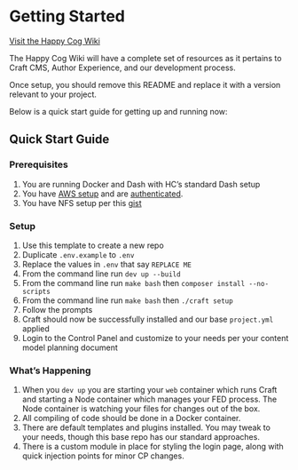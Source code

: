 # Getting Started

[Visit the Happy Cog Wiki](https://wiki.happycog.com/display/VMG/Getting+Started)

The Happy Cog Wiki will have a complete set of resources as it pertains to Craft CMS, Author Experience, and our development process.

Once setup, you should remove this README and replace it with a version relevant to your project.

Below is a quick start guide for getting up and running now:

## Quick Start Guide

### Prerequisites

1. You are running Docker and Dash with HC’s standard Dash setup
2. You have [AWS setup](https://wiki.vectormediagroup.com/pages/viewpage.action?pageId=7602927) and are [authenticated](https://wiki.vectormediagroup.com/display/VMG/Local+environment+setup).
3. You have NFS setup per this [gist](https://gist.github.com/taylordaughtry/7dbb560af87152b2904d0867391e76cc)

### Setup

1. Use this template to create a new repo
2. Duplicate `.env.example` to `.env`
3. Replace the values in `.env` that say `REPLACE ME`
4. From the command line run `dev up --build`
5. From the command line run `make bash` then `composer install --no-scripts`
6. From the command line run `make bash` then `./craft setup`
7. Follow the prompts
8. Craft should now be successfully installed and our base `project.yml` applied
9. Login to the Control Panel and customize to your needs per your content model planning document

### What’s Happening

1. When you `dev up` you are starting your `web` container which runs Craft and starting a Node container which manages your FED process. The Node container is watching your files for changes out of the box.
2. All compiling of code should be done in a Docker container.
3. There are default templates and plugins installed. You may tweak to your needs, though this base repo has our standard approaches.
4. There is a custom module in place for styling the login page, along with quick injection points for minor CP changes.
